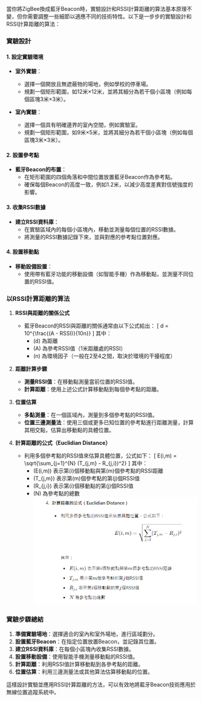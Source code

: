 當你將ZigBee換成藍牙Beacon時，實驗設計和RSSI計算距離的算法基本原理不變，但你需要調整一些細節以適應不同的技術特性。以下是一步步的實驗設計和RSSI計算距離的算法：

### 實驗設計

#### 1. 設定實驗環境
- **室外實驗**：
  - 選擇一個開放且無遮蔽物的場地，例如學校的停車場。
  - 規劃一個矩形範圍，如12米×12米，並將其細分為若干個小區塊（例如每個區塊3米×3米）。

- **室內實驗**：
  - 選擇一個具有明確邊界的室內空間，例如實驗室。
  - 規劃一個矩形範圍，如9米×5米，並將其細分為若干個小區塊（例如每個區塊3米×3米）。

#### 2. 設置參考點
- **藍牙Beacon的布置**：
  - 在矩形範圍的四個角落和中間位置放置藍牙Beacon作為參考點。
  - 確保每個Beacon的高度一致，例如1.2米，以減少高度差異對信號強度的影響。

#### 3. 收集RSSI數據
- **建立RSSI資料庫**：
  - 在實驗區域內的每個小區塊內，移動並測量每個位置的RSSI數據。
  - 將測量的RSSI數據記錄下來，並與對應的參考點位置對應。

#### 4. 設置移動點
- **移動設備設置**：
  - 使用帶有藍牙功能的移動設備（如智能手機）作為移動點，並測量不同位置的RSSI值。

### 以RSSI計算距離的算法

1. **RSSI與距離的關係公式**
   - 藍牙Beacon的RSSI與距離的關係通常由以下公式給出：
     \[
     d = 10^{\frac{(A - RSSI)}{10n}}
     \]
     其中：
     - \(d\) 為距離
     - \(A\) 為參考RSSI值（1米距離處的RSSI）
     - \(n\) 為環境因子（一般在2至4之間，取決於環境的干擾程度）

2. **距離計算步驟**
   - **測量RSSI值**：在移動點測量當前位置的RSSI值。
   - **計算距離**：使用上述公式計算移動點到每個參考點的距離。

3. **位置估算**
   - **多點測量**：在一個區域內，測量到多個參考點的RSSI值。
   - **位置三邊測量法**：使用三個或更多已知位置的參考點進行距離測量，計算其相交點，估算出移動點的具體位置。

4. **計算距離的公式（Euclidian Distance）**
   - 利用多個參考點的RSSI值來估算具體位置，公式如下：
     \[
     E(i,m) = \sqrt{\sum_{j=1}^{N} (T_{j,m} - R_{j,i})^2}
     \]
     其中：
     - \(E(i,m)\) 表示第\(i\)個移動點與第\(m\)個參考點的RSSI距離
     - \(T_{j,m}\) 表示第\(m\)個參考點的第\(j\)個RSSI值
     - \(R_{j,i}\) 表示第\(i\)個移動點的第\(j\)個RSSI值
     - \(N\) 為參考點的總數
![al](https://github.com/jumbokh/beacon-class/blob/main/images/alogrithm1.png)
### 實驗步驟總結
1. **準備實驗場地**：選擇適合的室內和室外場地，進行區域劃分。
2. **設置藍牙Beacon**：在指定位置放置Beacon，並記錄其位置。
3. **建立RSSI資料庫**：在每個小區塊內收集RSSI數據。
4. **設置移動設備**：使用智能手機測量移動點的RSSI值。
5. **計算距離**：利用RSSI值計算移動點到各參考點的距離。
6. **位置估算**：利用三邊測量法或其他算法估算移動點的位置。

這樣設計實驗並應用RSSI計算距離的方法，可以有效地將藍牙Beacon技術應用於無線位置追蹤系統中。
